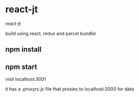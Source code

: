 # react-jt
react-jt

build using react, redux and parcel bundler

## npm install
## npm start

visit localhost:3001

it has a .proxyrc.js file that proxies to localhost:3000 for data
